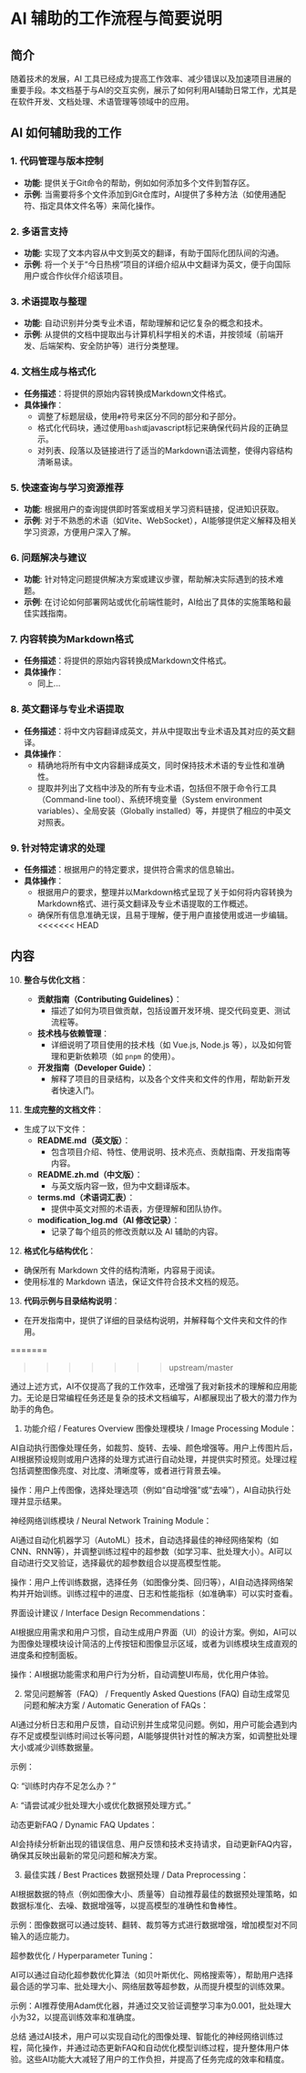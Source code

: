 # AI 辅助的工作流程与简要说明

## 简介
随着技术的发展，AI 工具已经成为提高工作效率、减少错误以及加速项目进展的重要手段。本文档基于与AI的交互实例，展示了如何利用AI辅助日常工作，尤其是在软件开发、文档处理、术语管理等领域中的应用。

## AI 如何辅助我的工作

### 1. **代码管理与版本控制**
- **功能**: 提供关于Git命令的帮助，例如如何添加多个文件到暂存区。
- **示例**: 当需要将多个文件添加到Git仓库时，AI提供了多种方法（如使用通配符、指定具体文件名等）来简化操作。

### 2. **多语言支持**
- **功能**: 实现了文本内容从中文到英文的翻译，有助于国际化团队间的沟通。
- **示例**: 将一个关于“今日热榜”项目的详细介绍从中文翻译为英文，便于向国际用户或合作伙伴介绍该项目。

### 3. **术语提取与整理**
- **功能**: 自动识别并分类专业术语，帮助理解和记忆复杂的概念和技术。
- **示例**: 从提供的文档中提取出与计算机科学相关的术语，并按领域（前端开发、后端架构、安全防护等）进行分类整理。

### 4. **文档生成与格式化**
- **任务描述**：将提供的原始内容转换成Markdown文件格式。
- **具体操作**：
  - 调整了标题层级，使用`#`符号来区分不同的部分和子部分。
  - 格式化代码块，通过使用```bash或```javascript标记来确保代码片段的正确显示。
  - 对列表、段落以及链接进行了适当的Markdown语法调整，使得内容结构清晰易读。

### 5. **快速查询与学习资源推荐**
- **功能**: 根据用户的查询提供即时答案或相关学习资料链接，促进知识获取。
- **示例**: 对于不熟悉的术语（如Vite、WebSocket），AI能够提供定义解释及相关学习资源，方便用户深入了解。

### 6. **问题解决与建议**
- **功能**: 针对特定问题提供解决方案或建议步骤，帮助解决实际遇到的技术难题。
- **示例**: 在讨论如何部署网站或优化前端性能时，AI给出了具体的实施策略和最佳实践指南。

### 7. **内容转换为Markdown格式**
- **任务描述**：将提供的原始内容转换成Markdown文件格式。
- **具体操作**：
  - 同上...

### 8. **英文翻译与专业术语提取**
- **任务描述**：将中文内容翻译成英文，并从中提取出专业术语及其对应的英文翻译。
- **具体操作**：
  - 精确地将所有中文内容翻译成英文，同时保持技术术语的专业性和准确性。
  - 提取并列出了文档中涉及的所有专业术语，包括但不限于命令行工具（Command-line tool）、系统环境变量（System environment variables）、全局安装（Globally installed）等，并提供了相应的中英文对照表。

### 9. **针对特定请求的处理**
- **任务描述**：根据用户的特定要求，提供符合需求的信息输出。
- **具体操作**：
  - 根据用户的要求，整理并以Markdown格式呈现了关于如何将内容转换为Markdown格式、进行英文翻译及专业术语提取的工作概述。
  - 确保所有信息准确无误，且易于理解，便于用户直接使用或进一步编辑。
<<<<<<< HEAD
## 内容
10. **整合与优化文档**：
     - **贡献指南（Contributing Guidelines）**：
       - 描述了如何为项目做贡献，包括设置开发环境、提交代码变更、测试流程等。
     - **技术栈与依赖管理**：
       - 详细说明了项目使用的技术栈（如 Vue.js, Node.js 等），以及如何管理和更新依赖项（如 `pnpm` 的使用）。
     - **开发指南（Developer Guide）**：
       - 解释了项目的目录结构，以及各个文件夹和文件的作用，帮助新开发者快速入门。

11. **生成完整的文档文件**：
   - 生成了以下文件：
     - **README.md（英文版）**：
       - 包含项目介绍、特性、使用说明、技术亮点、贡献指南、开发指南等内容。
     - **README.zh.md（中文版）**：
       - 与英文版内容一致，但为中文翻译版本。
     - **terms.md（术语词汇表）**：
       - 提供中英文对照的术语表，方便理解和团队协作。
     - **modification_log.md（AI 修改记录）**：
       - 记录了每个组员的修改贡献以及 AI 辅助的内容。

12. **格式化与结构优化**：
   - 确保所有 Markdown 文件的结构清晰，内容易于阅读。
   - 使用标准的 Markdown 语法，保证文件符合技术文档的规范。

13. **代码示例与目录结构说明**：
   - 在开发指南中，提供了详细的目录结构说明，并解释每个文件夹和文件的作用。
<!--沈家昊-->
=======
>>>>>>> upstream/master

通过上述方式，AI不仅提高了我的工作效率，还增强了我对新技术的理解和应用能力。无论是日常编程任务还是复杂的技术文档编写，AI都展现出了极大的潜力作为助手的角色。
<!-- by 程俊豪 -->
1. 功能介绍 / Features Overview
图像处理模块 / Image Processing Module：

AI自动执行图像处理任务，如裁剪、旋转、去噪、颜色增强等。用户上传图片后，AI根据预设规则或用户选择的处理方式进行自动处理，并提供实时预览。处理过程包括调整图像亮度、对比度、清晰度等，或者进行背景去噪。

操作：用户上传图像，选择处理选项（例如“自动增强”或“去噪”），AI自动执行处理并显示结果。

神经网络训练模块 / Neural Network Training Module：

AI通过自动化机器学习（AutoML）技术，自动选择最佳的神经网络架构（如CNN、RNN等），并调整训练过程中的超参数（如学习率、批处理大小）。AI可以自动进行交叉验证，选择最优的超参数组合以提高模型性能。

操作：用户上传训练数据，选择任务（如图像分类、回归等），AI自动选择网络架构并开始训练。训练过程中的进度、日志和性能指标（如准确率）可以实时查看。

界面设计建议 / Interface Design Recommendations：

AI根据应用需求和用户习惯，自动生成用户界面（UI）的设计方案。例如，AI可以为图像处理模块设计简洁的上传按钮和图像显示区域，或者为训练模块生成直观的进度条和控制面板。

操作：AI根据功能需求和用户行为分析，自动调整UI布局，优化用户体验。

2. 常见问题解答（FAQ） / Frequently Asked Questions (FAQ)
自动生成常见问题和解决方案 / Automatic Generation of FAQs：

AI通过分析日志和用户反馈，自动识别并生成常见问题。例如，用户可能会遇到内存不足或模型训练时间过长等问题，AI能够提供针对性的解决方案，如调整批处理大小或减少训练数据量。

示例：

Q: “训练时内存不足怎么办？”

A: “请尝试减少批处理大小或优化数据预处理方式。”

动态更新FAQ / Dynamic FAQ Updates：

AI会持续分析新出现的错误信息、用户反馈和技术支持请求，自动更新FAQ内容，确保其反映出最新的常见问题和解决方案。

3. 最佳实践 / Best Practices
数据预处理 / Data Preprocessing：

AI根据数据的特点（例如图像大小、质量等）自动推荐最佳的数据预处理策略，如数据标准化、去噪、数据增强等，以提高模型的准确性和鲁棒性。

示例：图像数据可以通过旋转、翻转、裁剪等方式进行数据增强，增加模型对不同输入的适应能力。

超参数优化 / Hyperparameter Tuning：

AI可以通过自动化超参数优化算法（如贝叶斯优化、网格搜索等），帮助用户选择最合适的学习率、批处理大小、网络层数等超参数，从而提升模型的训练效果。

示例：AI推荐使用Adam优化器，并通过交叉验证调整学习率为0.001，批处理大小为32，以提高训练效率和准确度。

总结
通过AI技术，用户可以实现自动化的图像处理、智能化的神经网络训练过程，简化操作，并通过动态更新FAQ和自动优化模型训练过程，提升整体用户体验。这些AI功能大大减轻了用户的工作负担，并提高了任务完成的效率和精度。
<!-- by 程俊豪 -->

